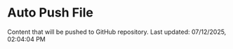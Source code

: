 # Auto Push File

Content that will be pushed to GitHub repository.
Last updated: 07/12/2025, 02:04:04 PM